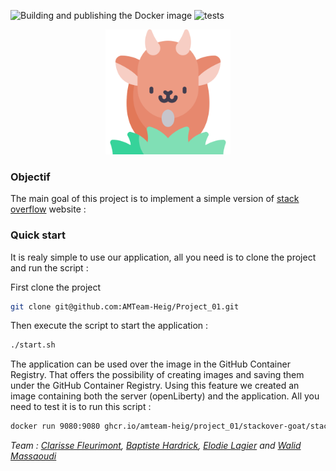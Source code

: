 ![Building and publishing the Docker image](https://github.com/AMTeam-Heig/Project_01/workflows/Building%20and%20publishing%20the%20Docker%20image/badge.svg) ![tests](https://github.com/AMTeam-Heig/Project_01/workflows/tests/badge.svg)

<p align="center">
  <img width="200" height="200" src=src/main/webapp/assets/img/goat.png>
</p> 
 
### Objectif
The main goal of this project is to implement a simple version of [stack overflow](https://stackoverflow.com/) website :

### Quick start

It is realy simple to use our application, all you need is to clone the project and run the script :

First clone the project 
```bash
git clone git@github.com:AMTeam-Heig/Project_01.git
```
Then execute  the script to start the application :
```bash
./start.sh
```

The application can be used over the image in the GitHub Container Registry. That offers the possibility of creating images and saving them under the GitHub Container Registry. Using this feature we created an image containing both the server (openLiberty) and the application.
All you need to test it is to run this script : 
 ```bash
docker run 9080:9080 ghcr.io/amteam-heig/project_01/stackover-goat/stackovergoat:latest
 ```

_Team : [Clarisse Fleurimont](https://github.com/Stellucidam), [Baptiste Hardrick](https://github.com/batach31), [Elodie Lagier](https://github.com/CosmicElodie) and [Walid Massaoudi](https://github.com/ChickenLivesMatter)_

